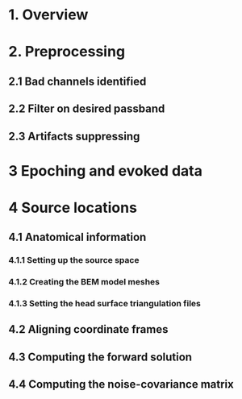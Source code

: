 # 1. Overview
# 2. Preprocessing
## 2.1 Bad channels identified
## 2.2 Filter on desired passband
## 2.3 Artifacts suppressing
# 3 Epoching and evoked data
# 4 Source locations
## 4.1 Anatomical information
### 4.1.1 Setting up the source space
### 4.1.2 Creating the BEM model meshes
### 4.1.3 Setting the head surface triangulation files
## 4.2 Aligning coordinate frames
## 4.3 Computing the forward solution
## 4.4 Computing the noise-covariance matrix
